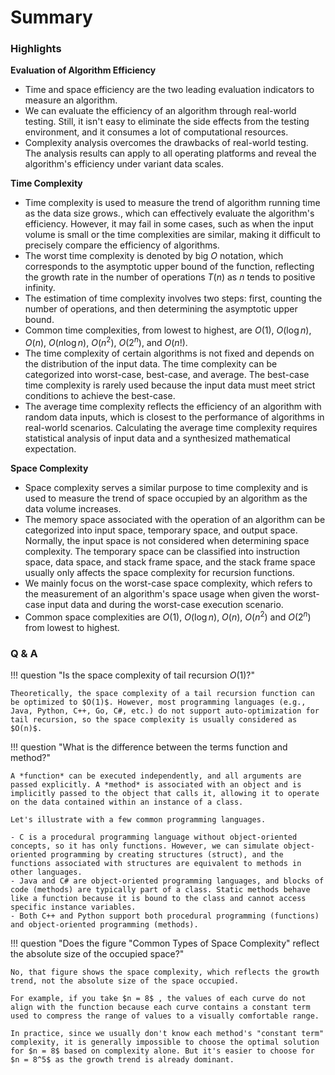 # Summary

### Highlights

**Evaluation of Algorithm Efficiency**

- Time and space efficiency are the two leading evaluation indicators to measure an algorithm.
- We can evaluate the efficiency of an algorithm through real-world testing. Still, it isn't easy to eliminate the side effects from the testing environment, and it consumes a lot of computational resources.
- Complexity analysis overcomes the drawbacks of real-world testing. The analysis results can apply to all operating platforms and reveal the algorithm's efficiency under variant data scales.

**Time Complexity**

- Time complexity is used to measure the trend of algorithm running time as the data size grows., which can effectively evaluate the algorithm's efficiency. However, it may fail in some cases, such as when the input volume is small or the time complexities are similar, making it difficult to precisely compare the efficiency of algorithms.
- The worst time complexity is denoted by big $O$ notation, which corresponds to the asymptotic upper bound of the function, reflecting the growth rate in the number of operations $T(n)$ as $n$ tends to positive infinity.
- The estimation of time complexity involves two steps: first, counting the number of operations, and then determining the asymptotic upper bound.
- Common time complexities, from lowest to highest, are $O(1)$, $O(\log n)$, $O(n)$, $O(n \log n)$, $O(n^2)$, $O(2^n)$, and $O(n!)$.
- The time complexity of certain algorithms is not fixed and depends on the distribution of the input data. The time complexity can be categorized into worst-case, best-case, and average. The best-case time complexity is rarely used because the input data must meet strict conditions to achieve the best-case.
- The average time complexity reflects the efficiency of an algorithm with random data inputs, which is closest to the performance of algorithms in real-world scenarios. Calculating the average time complexity requires statistical analysis of input data and a synthesized mathematical expectation.

**Space Complexity**

- Space complexity serves a similar purpose to time complexity and is used to measure the trend of space occupied by an algorithm as the data volume increases.
- The memory space associated with the operation of an algorithm can be categorized into input space, temporary space, and output space. Normally, the input space is not considered when determining space complexity. The temporary space can be classified into instruction space, data space, and stack frame space, and the stack frame space usually only affects the space complexity for recursion functions.
- We mainly focus on the worst-case space complexity, which refers to the measurement of an algorithm's space usage when given the worst-case input data and during the worst-case execution scenario.
- Common space complexities are $O(1)$, $O(\log n)$, $O(n)$, $O(n^2)$ and $O(2^n)$ from lowest to highest.

### Q & A

!!! question "Is the space complexity of tail recursion $O(1)$?"

    Theoretically, the space complexity of a tail recursion function can be optimized to $O(1)$. However, most programming languages (e.g., Java, Python, C++, Go, C#, etc.) do not support auto-optimization for tail recursion, so the space complexity is usually considered as $O(n)$.

!!! question "What is the difference between the terms function and method?"

    A *function* can be executed independently, and all arguments are passed explicitly. A *method* is associated with an object and is implicitly passed to the object that calls it, allowing it to operate on the data contained within an instance of a class.

    Let's illustrate with a few common programming languages.

    - C is a procedural programming language without object-oriented concepts, so it has only functions. However, we can simulate object-oriented programming by creating structures (struct), and the functions associated with structures are equivalent to methods in other languages.
    - Java and C# are object-oriented programming languages, and blocks of code (methods) are typically part of a class. Static methods behave like a function because it is bound to the class and cannot access specific instance variables.
    - Both C++ and Python support both procedural programming (functions) and object-oriented programming (methods).

!!! question "Does the figure "Common Types of Space Complexity" reflect the absolute size of the occupied space?"

    No, that figure shows the space complexity, which reflects the growth trend, not the absolute size of the space occupied.
   
    For example, if you take $n = 8$ , the values of each curve do not align with the function because each curve contains a constant term used to compress the range of values to a visually comfortable range.

    In practice, since we usually don't know each method's "constant term" complexity, it is generally impossible to choose the optimal solution for $n = 8$ based on complexity alone. But it's easier to choose for $n = 8^5$ as the growth trend is already dominant.
